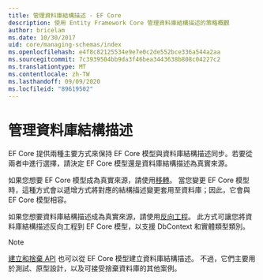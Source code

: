 ```yaml
---
title: 管理資料庫結構描述 - EF Core
description: 使用 Entity Framework Core 管理資料庫結構描述的策略概觀
author: bricelam
ms.date: 10/30/2017
uid: core/managing-schemas/index
ms.openlocfilehash: e4f8c82125534e9e7e0c2de552bce336a544a2aa
ms.sourcegitcommit: 7c3939504bb9da3f46bea3443638b808c04227c2
ms.translationtype: MT
ms.contentlocale: zh-TW
ms.lasthandoff: 09/09/2020
ms.locfileid: "89619502"
---
```

# <a name="managing-database-schemas"></a>管理資料庫結構描述

EF Core 提供兩種主要方式來保持 EF Core 模型與資料庫結構描述同步。若要從兩者中進行選擇，請決定 EF Core 模型還是資料庫結構描述為真實來源。

如果您想要 EF Core 模型成為真實來源，請使用[移轉][1]。 當您變更 EF Core 模型時，這種方式會以遞增方式將對應的結構描述變更套用至資料庫；因此，它會與 EF Core 模型相容。

如果您想要資料庫結構描述成為真實來源，請使用[反向工程][2]。 此方式可讓您將資料庫結構描述反向工程到 EF Core 模型，以支援 DbContext 和實體類型類別。

> [!NOTE]
> [建立和捨棄 API][3] 也可以從 EF Core 模型建立資料庫結構描述。 不過，它們主要用於測試、原型設計，以及可接受捨棄資料庫的其他案例。

  [1]: xref:core/managing-schemas/migrations/index
  [2]: xref:core/managing-schemas/scaffolding
  [3]: xref:core/managing-schemas/ensure-created
